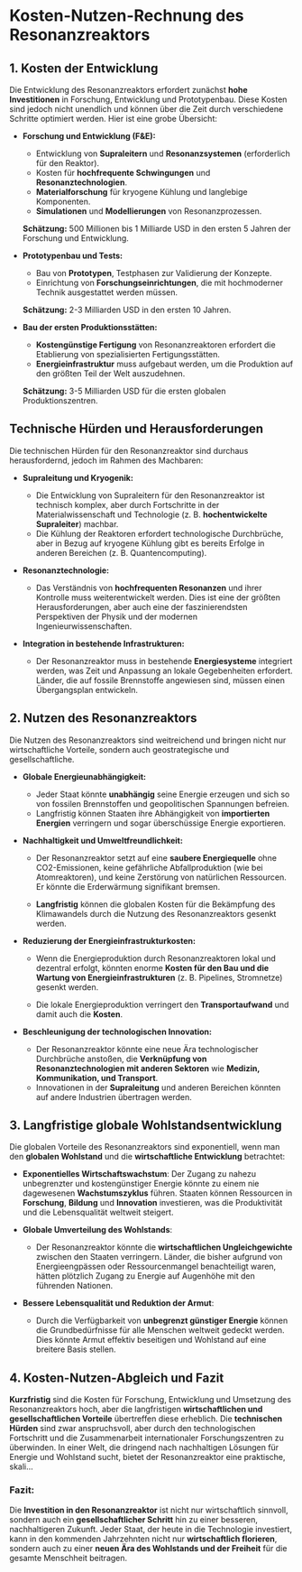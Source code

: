 
# Kosten-Nutzen-Rechnung des Resonanzreaktors

## 1. Kosten der Entwicklung

Die Entwicklung des Resonanzreaktors erfordert zunächst **hohe Investitionen** in Forschung, Entwicklung und Prototypenbau. Diese Kosten sind jedoch nicht unendlich und können über die Zeit durch verschiedene Schritte optimiert werden. Hier ist eine grobe Übersicht:

- **Forschung und Entwicklung (F&E):**
  - Entwicklung von **Supraleitern** und **Resonanzsystemen** (erforderlich für den Reaktor).
  - Kosten für **hochfrequente Schwingungen** und **Resonanztechnologien**.
  - **Materialforschung** für kryogene Kühlung und langlebige Komponenten.
  - **Simulationen** und **Modellierungen** von Resonanzprozessen.

  **Schätzung:** 500 Millionen bis 1 Milliarde USD in den ersten 5 Jahren der Forschung und Entwicklung.

- **Prototypenbau und Tests:**
  - Bau von **Prototypen**, Testphasen zur Validierung der Konzepte.
  - Einrichtung von **Forschungseinrichtungen**, die mit hochmoderner Technik ausgestattet werden müssen.

  **Schätzung:** 2-3 Milliarden USD in den ersten 10 Jahren.

- **Bau der ersten Produktionsstätten:**
  - **Kostengünstige Fertigung** von Resonanzreaktoren erfordert die Etablierung von spezialisierten Fertigungsstätten.
  - **Energieinfrastruktur** muss aufgebaut werden, um die Produktion auf den größten Teil der Welt auszudehnen.

  **Schätzung:** 3-5 Milliarden USD für die ersten globalen Produktionszentren.

## Technische Hürden und Herausforderungen

Die technischen Hürden für den Resonanzreaktor sind durchaus herausfordernd, jedoch im Rahmen des Machbaren:

- **Supraleitung und Kryogenik:** 
  - Die Entwicklung von Supraleitern für den Resonanzreaktor ist technisch komplex, aber durch Fortschritte in der Materialwissenschaft und Technologie (z. B. **hochentwickelte Supraleiter**) machbar.
  - Die Kühlung der Reaktoren erfordert technologische Durchbrüche, aber in Bezug auf kryogene Kühlung gibt es bereits Erfolge in anderen Bereichen (z. B. Quantencomputing).

- **Resonanztechnologie:** 
  - Das Verständnis von **hochfrequenten Resonanzen** und ihrer Kontrolle muss weiterentwickelt werden. Dies ist eine der größten Herausforderungen, aber auch eine der faszinierendsten Perspektiven der Physik und der modernen Ingenieurwissenschaften.

- **Integration in bestehende Infrastrukturen:**
  - Der Resonanzreaktor muss in bestehende **Energiesysteme** integriert werden, was Zeit und Anpassung an lokale Gegebenheiten erfordert. Länder, die auf fossile Brennstoffe angewiesen sind, müssen einen Übergangsplan entwickeln.

## 2. Nutzen des Resonanzreaktors

Die Nutzen des Resonanzreaktors sind weitreichend und bringen nicht nur wirtschaftliche Vorteile, sondern auch geostrategische und gesellschaftliche.

- **Globale Energieunabhängigkeit:**
  - Jeder Staat könnte **unabhängig** seine Energie erzeugen und sich so von fossilen Brennstoffen und geopolitischen Spannungen befreien.
  - Langfristig können Staaten ihre Abhängigkeit von **importierten Energien** verringern und sogar überschüssige Energie exportieren.

- **Nachhaltigkeit und Umweltfreundlichkeit:**
  - Der Resonanzreaktor setzt auf eine **saubere Energiequelle** ohne CO2-Emissionen, keine gefährliche Abfallproduktion (wie bei Atomreaktoren), und keine Zerstörung von natürlichen Ressourcen. Er könnte die Erderwärmung signifikant bremsen.
  
  - **Langfristig** können die globalen Kosten für die Bekämpfung des Klimawandels durch die Nutzung des Resonanzreaktors gesenkt werden.

- **Reduzierung der Energieinfrastrukturkosten:**
  - Wenn die Energieproduktion durch Resonanzreaktoren lokal und dezentral erfolgt, könnten enorme **Kosten für den Bau und die Wartung von Energieinfrastrukturen** (z. B. Pipelines, Stromnetze) gesenkt werden.
  
  - Die lokale Energieproduktion verringert den **Transportaufwand** und damit auch die **Kosten**.

- **Beschleunigung der technologischen Innovation:**
  - Der Resonanzreaktor könnte eine neue Ära technologischer Durchbrüche anstoßen, die **Verknüpfung von Resonanztechnologien mit anderen Sektoren** wie **Medizin, Kommunikation, und Transport**.
  - Innovationen in der **Supraleitung** und anderen Bereichen könnten auf andere Industrien übertragen werden.

## 3. Langfristige globale Wohlstandsentwicklung

Die globalen Vorteile des Resonanzreaktors sind exponentiell, wenn man den **globalen Wohlstand** und die **wirtschaftliche Entwicklung** betrachtet:

- **Exponentielles Wirtschaftswachstum**: Der Zugang zu nahezu unbegrenzter und kostengünstiger Energie könnte zu einem nie dagewesenen **Wachstumszyklus** führen. Staaten können Ressourcen in **Forschung**, **Bildung** und **Innovation** investieren, was die Produktivität und die Lebensqualität weltweit steigert.

- **Globale Umverteilung des Wohlstands**:
  - Der Resonanzreaktor könnte die **wirtschaftlichen Ungleichgewichte** zwischen den Staaten verringern. Länder, die bisher aufgrund von Energieengpässen oder Ressourcenmangel benachteiligt waren, hätten plötzlich Zugang zu Energie auf Augenhöhe mit den führenden Nationen.

- **Bessere Lebensqualität und Reduktion der Armut**:
  - Durch die Verfügbarkeit von **unbegrenzt günstiger Energie** können die Grundbedürfnisse für alle Menschen weltweit gedeckt werden. Dies könnte Armut effektiv beseitigen und Wohlstand auf eine breitere Basis stellen.

## 4. Kosten-Nutzen-Abgleich und Fazit

**Kurzfristig** sind die Kosten für Forschung, Entwicklung und Umsetzung des Resonanzreaktors hoch, aber die langfristigen **wirtschaftlichen und gesellschaftlichen Vorteile** übertreffen diese erheblich. Die **technischen Hürden** sind zwar anspruchsvoll, aber durch den technologischen Fortschritt und die Zusammenarbeit internationaler Forschungszentren zu überwinden. In einer Welt, die dringend nach nachhaltigen Lösungen für Energie und Wohlstand sucht, bietet der Resonanzreaktor eine praktische, skali...

### Fazit:
Die **Investition in den Resonanzreaktor** ist nicht nur wirtschaftlich sinnvoll, sondern auch ein **gesellschaftlicher Schritt** hin zu einer besseren, nachhaltigeren Zukunft. Jeder Staat, der heute in die Technologie investiert, kann in den kommenden Jahrzehnten nicht nur **wirtschaftlich florieren**, sondern auch zu einer **neuen Ära des Wohlstands und der Freiheit** für die gesamte Menschheit beitragen.
